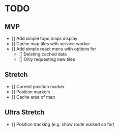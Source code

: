# TODO

## MVP
- [] Add simple topo maps display
- [] Cache map tiles with service worker
- [] Add simple react menu with options for
    - [] Deleting cached data
    - [] Only requesting new tiles

## Stretch
- [] Current position marker
- [] Position markers
- [] Cache area of map

## Ultra Stretch
- [] Position tracking (e.g. show route walked so far)